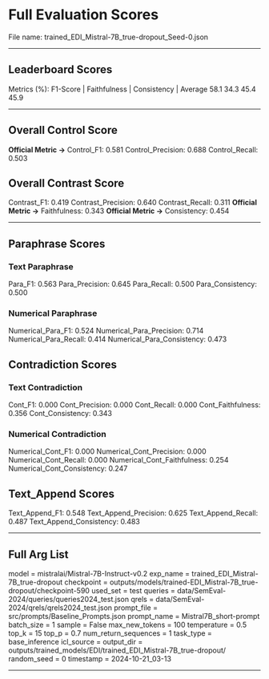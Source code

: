 # Full Evaluation Scores

File name: trained_EDI_Mistral-7B_true-dropout_Seed-0.json


---

## Leaderboard Scores

Metrics (%): F1-Score | Faithfulness | Consistency | Average
                58.1        34.3          45.4        45.9

---

## Overall Control Score

**Official Metric ->** Control_F1: 0.581
Control_Precision: 0.688
Control_Recall: 0.503

## Overall Contrast Score

Contrast_F1: 0.419
Contrast_Precision: 0.640
Contrast_Recall: 0.311
**Official Metric ->** Faithfulness: 0.343
**Official Metric ->** Consistency: 0.454

---


## Paraphrase Scores


### Text Paraphrase

Para_F1: 0.563
Para_Precision: 0.645
Para_Recall: 0.500
Para_Consistency: 0.500


### Numerical Paraphrase

Numerical_Para_F1: 0.524
Numerical_Para_Precision: 0.714
Numerical_Para_Recall: 0.414
Numerical_Para_Consistency: 0.473


## Contradiction Scores


### Text Contradiction

Cont_F1: 0.000
Cont_Precision: 0.000
Cont_Recall: 0.000
Cont_Faithfulness: 0.356
Cont_Consistency: 0.343


### Numerical Contradiction

Numerical_Cont_F1: 0.000
Numerical_Cont_Precision: 0.000
Numerical_Cont_Recall: 0.000
Numerical_Cont_Faithfulness: 0.254
Numerical_Cont_Consistency: 0.247


## Text_Append Scores

Text_Append_F1: 0.548
Text_Append_Precision: 0.625
Text_Append_Recall: 0.487
Text_Append_Consistency: 0.483

---

## Full Arg List

model = mistralai/Mistral-7B-Instruct-v0.2
exp_name = trained_EDI_Mistral-7B_true-dropout
checkpoint = outputs/models/trained-EDI_Mistral-7B_true-dropout/checkpoint-590
used_set = test
queries = data/SemEval-2024/queries/queries2024_test.json
qrels = data/SemEval-2024/qrels/qrels2024_test.json
prompt_file = src/prompts/Baseline_Prompts.json
prompt_name = Mistral7B_short-prompt
batch_size = 1
sample = False
max_new_tokens = 100
temperature = 0.5
top_k = 15
top_p = 0.7
num_return_sequences = 1
task_type = base_inference
icl_source = 
output_dir = outputs/trained_models/EDI/trained_EDI_Mistral-7B_true-dropout/
random_seed = 0
timestamp = 2024-10-21_03-13

---

